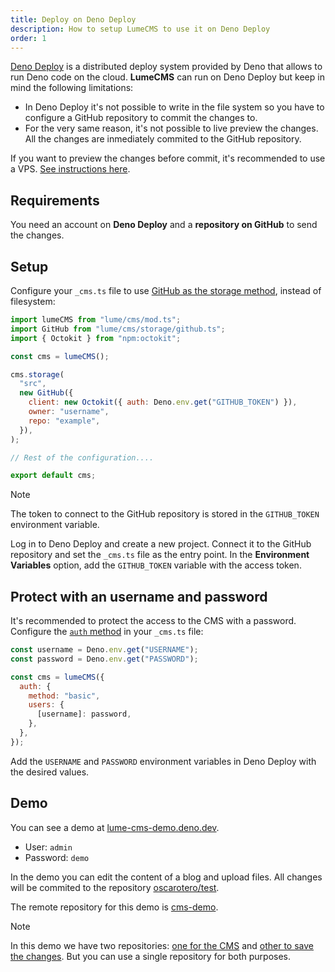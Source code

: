 ```yaml
---
title: Deploy on Deno Deploy
description: How to setup LumeCMS to use it on Deno Deploy
order: 1
---
```


[Deno Deploy](https://deno.com/deploy) is a distributed deploy system provided
by Deno that allows to run Deno code on the cloud. **LumeCMS** can run on Deno
Deploy but keep in mind the following limitations:

- In Deno Deploy it's not possible to write in the file system so you have to
  configure a GitHub repository to commit the changes to.
- For the very same reason, it's not possible to live preview the changes. All
  the changes are inmediately commited to the GitHub repository.

If you want to preview the changes before commit, it's recommended to use a VPS.
[See instructions here](./vps.md).

## Requirements

You need an account on **Deno Deploy** and a **repository on GitHub** to send
the changes.

## Setup

Configure your `_cms.ts` file to use
[GitHub as the storage method](../configuration/storage.md#github), instead of
filesystem:

```js
import lumeCMS from "lume/cms/mod.ts";
import GitHub from "lume/cms/storage/github.ts";
import { Octokit } from "npm:octokit";

const cms = lumeCMS();

cms.storage(
  "src",
  new GitHub({
    client: new Octokit({ auth: Deno.env.get("GITHUB_TOKEN") }),
    owner: "username",
    repo: "example",
  }),
);

// Rest of the configuration....

export default cms;
```

> [!note]
>
> The token to connect to the GitHub repository is stored in the `GITHUB_TOKEN`
> environment variable.

Log in to Deno Deploy and create a new project. Connect it to the GitHub
repository and set the `_cms.ts` file as the entry point. In the **Environment
Variables** option, add the `GITHUB_TOKEN` variable with the access token.

## Protect with an username and password

It's recommended to protect the access to the CMS with a password. Configure the
[`auth` method](../configuration/options.md#auth) in your `_cms.ts` file:

```js
const username = Deno.env.get("USERNAME");
const password = Deno.env.get("PASSWORD");

const cms = lumeCMS({
  auth: {
    method: "basic",
    users: {
      [username]: password,
    },
  },
});
```

Add the `USERNAME` and `PASSWORD` environment variables in Deno Deploy with the
desired values.

## Demo

You can see a demo at [lume-cms-demo.deno.dev](https://lume-cms-demo.deno.dev/).

- User: `admin`
- Password: `demo`

In the demo you can edit the content of a blog and upload files. All changes
will be commited to the repository
[oscarotero/test](https://github.com/oscarotero/test/).

The remote repository for this demo is
[cms-demo](https://github.com/lumeland/cms-demo).

> [!note]
>
> In this demo we have two repositories:
> [one for the CMS](https://github.com/lumeland/cms-demo) and
> [other to save the changes](https://github.com/oscarotero/test/). But you can
> use a single repository for both purposes.
